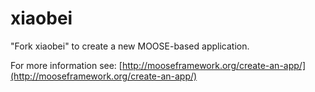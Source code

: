 xiaobei
=====

"Fork xiaobei" to create a new MOOSE-based application.

For more information see: [http://mooseframework.org/create-an-app/](http://mooseframework.org/create-an-app/)
